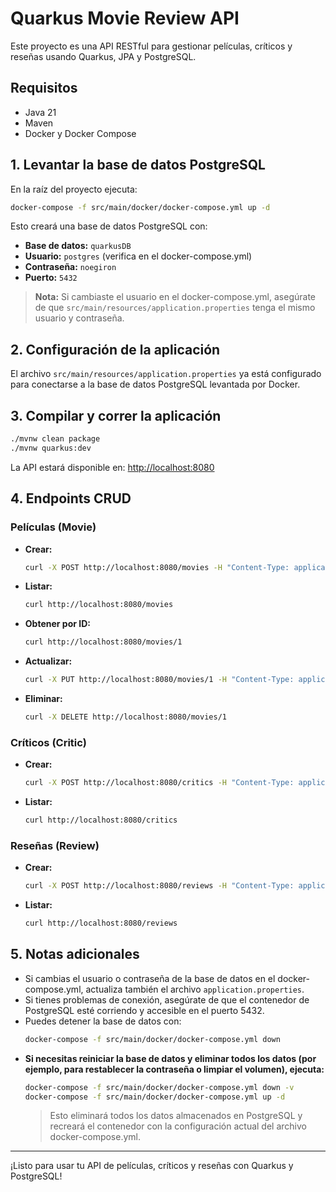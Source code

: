 # Quarkus Movie Review API

Este proyecto es una API RESTful para gestionar películas, críticos y reseñas usando Quarkus, JPA y PostgreSQL.

## Requisitos
- Java 21
- Maven
- Docker y Docker Compose

## 1. Levantar la base de datos PostgreSQL

En la raíz del proyecto ejecuta:

```sh
docker-compose -f src/main/docker/docker-compose.yml up -d
```

Esto creará una base de datos PostgreSQL con:
- **Base de datos:** `quarkusDB`
- **Usuario:** `postgres` (verifica en el docker-compose.yml)
- **Contraseña:** `noegiron`
- **Puerto:** `5432`

> **Nota:** Si cambiaste el usuario en el docker-compose.yml, asegúrate de que `src/main/resources/application.properties` tenga el mismo usuario y contraseña.

## 2. Configuración de la aplicación

El archivo `src/main/resources/application.properties` ya está configurado para conectarse a la base de datos PostgreSQL levantada por Docker.

## 3. Compilar y correr la aplicación

```sh
./mvnw clean package
./mvnw quarkus:dev
```

La API estará disponible en: [http://localhost:8080](http://localhost:8080)

## 4. Endpoints CRUD

### Películas (Movie)
- **Crear:**
  ```sh
  curl -X POST http://localhost:8080/movies -H "Content-Type: application/json" -d '{"title":"Inception"}'
  ```
- **Listar:**
  ```sh
  curl http://localhost:8080/movies
  ```
- **Obtener por ID:**
  ```sh
  curl http://localhost:8080/movies/1
  ```
- **Actualizar:**
  ```sh
  curl -X PUT http://localhost:8080/movies/1 -H "Content-Type: application/json" -d '{"title":"Matrix"}'
  ```
- **Eliminar:**
  ```sh
  curl -X DELETE http://localhost:8080/movies/1
  ```

### Críticos (Critic)
- **Crear:**
  ```sh
  curl -X POST http://localhost:8080/critics -H "Content-Type: application/json" -d '{"name":"Roger Ebert"}'
  ```
- **Listar:**
  ```sh
  curl http://localhost:8080/critics
  ```

### Reseñas (Review)
- **Crear:**
  ```sh
  curl -X POST http://localhost:8080/reviews -H "Content-Type: application/json" -d '{"movieId":1,"criticId":1,"rating":5,"comment":"Excelente!"}'
  ```
- **Listar:**
  ```sh
  curl http://localhost:8080/reviews
  ```

## 5. Notas adicionales
- Si cambias el usuario o contraseña de la base de datos en el docker-compose.yml, actualiza también el archivo `application.properties`.
- Si tienes problemas de conexión, asegúrate de que el contenedor de PostgreSQL esté corriendo y accesible en el puerto 5432.
- Puedes detener la base de datos con:
  ```sh
  docker-compose -f src/main/docker/docker-compose.yml down
  ```
- **Si necesitas reiniciar la base de datos y eliminar todos los datos (por ejemplo, para restablecer la contraseña o limpiar el volumen), ejecuta:**
  ```sh
  docker-compose -f src/main/docker/docker-compose.yml down -v
  docker-compose -f src/main/docker/docker-compose.yml up -d
  ```
  > Esto eliminará todos los datos almacenados en PostgreSQL y recreará el contenedor con la configuración actual del archivo docker-compose.yml.

---

¡Listo para usar tu API de películas, críticos y reseñas con Quarkus y PostgreSQL!
